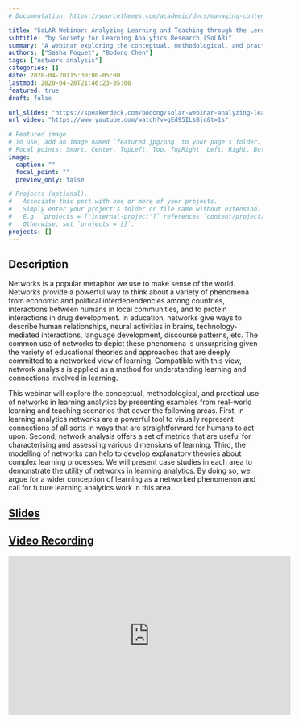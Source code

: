 ```yaml
---
# Documentation: https://sourcethemes.com/academic/docs/managing-content/

title: "SoLAR Webinar: Analyzing Learning and Teaching through the Lens of Networks"
subtitle: "by Society for Learning Analytics Research (SoLAR)"
summary: "A webinar exploring the conceptual, methodological, and practical use of networks in learning analytics by presenting examples from real-world learning and teaching scenarios that cover the following areas."
authors: ["Sasha Poquet", "Bodong Chen"]
tags: ["network analysis"]
categories: []
date: 2020-04-20T15:30:00-05:00
lastmod: 2020-04-20T21:46:23-05:00
featured: true
draft: false

url_slides: "https://speakerdeck.com/bodong/solar-webinar-analyzing-learning-and-teaching-through-the-lens-of-networks"
url_video: "https://www.youtube.com/watch?v=gEd95ILsBjc&t=1s"

# Featured image
# To use, add an image named `featured.jpg/png` to your page's folder.
# Focal points: Smart, Center, TopLeft, Top, TopRight, Left, Right, BottomLeft, Bottom, BottomRight.
image:
  caption: ""
  focal_point: ""
  preview_only: false

# Projects (optional).
#   Associate this post with one or more of your projects.
#   Simply enter your project's folder or file name without extension.
#   E.g. `projects = ["internal-project"]` references `content/project/deep-learning/index.md`.
#   Otherwise, set `projects = []`.
projects: []
---
```


## Description

Networks is a popular metaphor we use to make sense of the world. Networks provide a powerful way to think about a variety of phenomena from economic and political interdependencies among countries, interactions between humans in local communities, and to protein interactions in drug development. In education, networks give ways to describe human relationships, neural activities in brains, technology-mediated interactions, language development, discourse patterns, etc. The common use of networks to depict these phenomena is unsurprising given the variety of educational theories and approaches that are deeply committed to a networked view of learning. Compatible with this view, network analysis is applied as a method for understanding learning and connections involved in learning.

This webinar will explore the conceptual, methodological, and practical use of networks in learning analytics by presenting examples from real-world learning and teaching scenarios that cover the following areas. First, in learning analytics networks are a powerful tool to visually represent connections of all sorts in ways that are straightforward for humans to act upon. Second, network analysis offers a set of metrics that are useful for characterising and assessing various dimensions of learning. Third, the modelling of networks can help to develop explanatory theories about complex learning processes. We will present case studies in each area to demonstrate the utility of networks in learning analytics. By doing so, we argue for a wider conception of learning as a networked phenomenon and call for future learning analytics work in this area.

## [Slides](https://speakerdeck.com/bodong/solar-webinar-analyzing-learning-and-teaching-through-the-lens-of-networks)

<script async class="speakerdeck-embed" data-id="7b0377c738ee4455b94d75207fe05b90" data-ratio="1.77777777777778" src="//speakerdeck.com/assets/embed.js"></script>

## [Video Recording](https://www.youtube.com/watch?v=gEd95ILsBjc&t=1s)

<iframe width="560" height="315" src="https://www.youtube.com/embed/gEd95ILsBjc" frameborder="0" allow="accelerometer; autoplay; encrypted-media; gyroscope; picture-in-picture" allowfullscreen></iframe>

